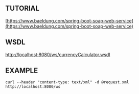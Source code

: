 ## TUTORIAL
[https://www.baeldung.com/spring-boot-soap-web-service](https://www.baeldung.com/spring-boot-soap-web-service)

## WSDL
[http://localhost:8080/ws/currencyCalculator.wsdl](http://localhost:8080/ws/currencyCalculator.wsdl)

## EXAMPLE

```curl
curl --header "content-type: text/xml" -d @request.xml http://localhost:8080/ws
```